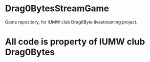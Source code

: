 # Drag0BytesStreamGame
Game repository, for IUMW club Drag0Byte livestreaming project.

# All code is property of IUMW club Drag0Bytes
